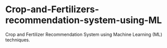 # Crop-and-Fertilizers-recommendation-system-using-ML
 Crop and Fertilizer Recommendation System using Machine Learning (ML) techniques.  
